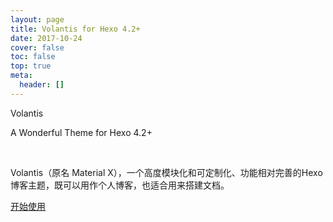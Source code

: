 ```yaml
---
layout: page
title: Volantis for Hexo 4.2+
date: 2017-10-24
cover: false
toc: false
top: true
meta:
  header: []
---
```


<p center large gray>Volantis</p>
<p center small gray>A Wonderful Theme for Hexo 4.2+</p>
<br>

Volantis（原名 Material X），一个高度模块化和可定制化、功能相对完善的Hexo博客主题，既可以用作个人博客，也适合用来搭建文档。

<btn large center>[<i class='fas fa-download'></i> 开始使用](/getting-started/)</btn>
